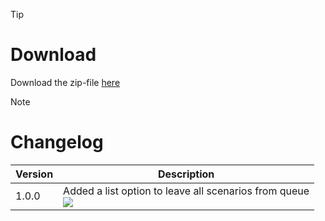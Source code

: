 > [!TIP]
> # Download
> Download the zip-file [here](https://github.com/Makume/ReturnOfReckoning-AddOns-Dev/blob/main/ScenarioQueueLeaveAll/ScenarioQueueLeaveAll.zip)

> [!NOTE]
> # Changelog
> 
> | Version  | Description |
> | ------------- | ------------- |
> | 1.0.0  | Added a list option to leave all scenarios from queue<br>![](https://github.com/Makume/ReturnOfReckoning-AddOns-Dev/blob/main/ScenarioQueueLeaveAll/(Images)/LeaveAll.png)|
